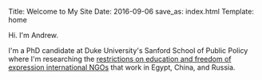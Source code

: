Title: Welcome to My Site
Date: 2016-09-06
save_as: index.html
Template: home


Hi. I'm Andrew.

I'm a PhD candidate at Duke University's Sanford School of Public Policy where I'm researching the [restrictions on education and freedom of expression international NGOs](http://ingoresearch.org) that work in Egypt, China, and Russia.
